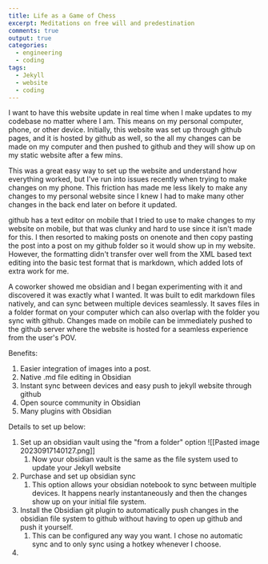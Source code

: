 ```yaml
---
title: Life as a Game of Chess
excerpt: Meditations on free will and predestination
comments: true
output: true
categories:
  - engineering
  - coding
tags:
  - Jekyll
  - website
  - coding
---
```


I want to have this website update in real time when I make updates to my codebase no matter where I am. This means on my personal computer, phone, or other device. Initially, this website was set up through github pages, and it is hosted by github as well, so the all my changes can be made on my computer and then pushed to github and they will show up on my static website after a few mins. 

This was a great easy way to set up the website and understand how everything worked, but I've run into issues recently when trying to make changes on my phone. This friction has made me less likely to make any changes to my personal website since I knew I had to make many other changes in the back end later on before it updated. 

github has a text editor on mobile that I tried to use to make changes to my website on mobile, but that was clunky and hard to use since it isn't made for this. I then resorted to making posts on onenote and then copy pasting the post into a post on my github folder so it would show up in my website. However, the formatting didn't transfer over well from the XML based text editing into the basic test format that is markdown, which added lots of extra work for me. 

A coworker showed me obsidian and I began experimenting with it and discovered it was exactly what I wanted. It was built to edit markdown files natively, and can sync between multiple devices seamlessly. It saves files in a folder format on your computer which can also overlap with the folder you sync with github. Changes made on mobile can be immediately pushed to the github server where the website is hosted for a seamless experience from the user's POV. 

Benefits: 
1. Easier integration of images into a post. 
2. Native .md file editing in Obsidian
3. Instant sync between devices and easy push to jekyll website through github
4. Open source community in Obsidian
5. Many plugins with Obsidian

Details to set up below: 

1. Set up an obsidian vault using the "from a folder" option ![[Pasted image 20230917140127.png]]
	1. Now your obsidian vault is the same as the file system used to update your Jekyll website 
2. Purchase and set up obsidian sync
	1. This option allows your obsidian notebook to sync between multiple devices. It happens nearly instantaneously and then the changes show up on your initial file system. 
3. Install the Obsidian git plugin to automatically push changes in the obsidian file system to github without having to open up github and push it yourself. 
	1. This can be configured any way you want. I chose no automatic sync and to only sync using a hotkey whenever I choose. 
4.  